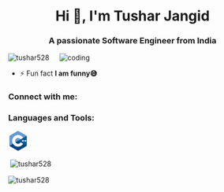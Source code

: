 <h1 align="center">Hi 👋, I'm Tushar Jangid</h1>
<h3 align="center">A passionate Software Engineer from India</h3>

<img align="right" alt="coding" width="400" src="https://user-images.githubusercontent.com/55389276/140866485-8fb1c876-9a8f-4d6a-98dc-08c4981eaf70.gif">

<p align="left"> <img src="https://komarev.com/ghpvc/?username=tushar528&label=Profile%20views&color=0e75b6&style=flat" alt="tushar528" /> </p>

- ⚡ Fun fact **I am funny😅**

<h3 align="left">Connect with me:</h3>
<p align="left">
</p>

<h3 align="left">Languages and Tools:</h3>
<p align="left"> <a href="https://www.w3schools.com/cpp/" target="_blank" rel="noreferrer"> <img src="https://raw.githubusercontent.com/devicons/devicon/master/icons/cplusplus/cplusplus-original.svg" alt="cplusplus" width="40" height="40"/> </a> </p>

<p>&nbsp;<img align="center" src="https://github-readme-stats.vercel.app/api?username=tushar528&show_icons=true&locale=en" alt="tushar528" /></p>

<p><img align="center" src="https://github-readme-streak-stats.herokuapp.com/?user=tushar528&" alt="tushar528" /></p>
